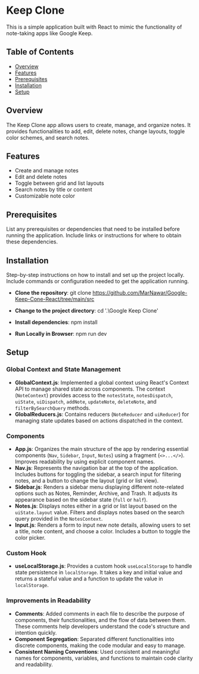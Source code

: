 # Keep Clone

This is a simple application built with React to mimic the functionality of note-taking apps like Google Keep.

## Table of Contents

- [Overview](#overview)
- [Features](#features)
- [Prerequisites](#prerequisites)
- [Installation](#installation)
- [Setup](#setup)

## Overview

The Keep Clone app allows users to create, manage, and organize notes. It provides functionalities to add, edit, delete notes, change layouts, toggle color schemes, and search notes.

## Features

- Create and manage notes
- Edit and delete notes
- Toggle between grid and list layouts
- Search notes by title or content
- Customizable note color


## Prerequisites

List any prerequisites or dependencies that need to be installed before running the application. Include links or instructions for where to obtain these dependencies.

## Installation

Step-by-step instructions on how to install and set up the project locally. Include commands or configuration needed to get the application running.

- **Clone the repository**: git clone https://github.com/MarNawar/Google-Keep-Cone-React/tree/main/src

- **Change to the project directory**: cd '.\Google Keep Clone\'

- **Install dependencies**: npm install

- **Run Locally in Browser**: npm run dev

## Setup

### Global Context and State Management
- **GlobalContext.js**: Implemented a global context using React's Context API to manage shared state across components. The context (`NoteContext`) provides access to the `notesState`, `notesDispatch`, `uiState`, `uiDispatch`, `addNote`, `updateNote`, `deleteNote`, and `filterBySearchQuery` methods. 
- **GlobalReducers.js**: Contains reducers (`NoteReducer` and `uiReducer`) for managing state updates based on actions dispatched in the context.

### Components

- **App.js**: Organizes the main structure of the app by rendering essential components (`Nav`, `Sidebar`, `Input`, `Notes`) using a fragment (`<>...</>`). Improves readability by using explicit component names.
- **Nav.js**: Represents the navigation bar at the top of the application. Includes buttons for toggling the sidebar, a search input for filtering notes, and a button to change the layout (grid or list view).
- **Sidebar.js**: Renders a sidebar menu displaying different note-related options such as Notes, Reminder, Archive, and Trash. It adjusts its appearance based on the sidebar state (`full` or `half`).
- **Notes.js**: Displays notes either in a grid or list layout based on the `uiState.layout` value. Filters and displays notes based on the search query provided in the `NotesContext`.
- **Input.js**: Renders a form to input new note details, allowing users to set a title, note content, and choose a color. Includes a button to toggle the color picker.

### Custom Hook

- **useLocalStorage.js**: Provides a custom hook `useLocalStorage` to handle state persistence in `localStorage`. It takes a key and initial value and returns a stateful value and a function to update the value in `localStorage`.

### Improvements in Readability

- **Comments**: Added comments in each file to describe the purpose of components, their functionalities, and the flow of data between them. These comments help developers understand the code's structure and intention quickly.
- **Component Segregation**: Separated different functionalities into discrete components, making the code modular and easy to manage.
- **Consistent Naming Conventions**: Used consistent and meaningful names for components, variables, and functions to maintain code clarity and readability.


